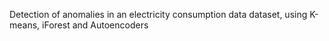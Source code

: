Detection of anomalies in an electricity consumption data dataset, using K-means, iForest and Autoencoders
